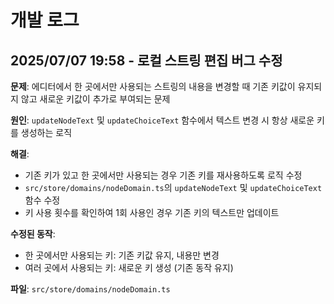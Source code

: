 # 개발 로그

## 2025/07/07 19:58 - 로컬 스트링 편집 버그 수정

**문제**: 에디터에서 한 곳에서만 사용되는 스트링의 내용을 변경할 때 기존 키값이 유지되지 않고 새로운 키값이 추가로 부여되는 문제

**원인**: `updateNodeText` 및 `updateChoiceText` 함수에서 텍스트 변경 시 항상 새로운 키를 생성하는 로직

**해결**: 
- 기존 키가 있고 한 곳에서만 사용되는 경우 기존 키를 재사용하도록 로직 수정
- `src/store/domains/nodeDomain.ts`의 `updateNodeText` 및 `updateChoiceText` 함수 수정
- 키 사용 횟수를 확인하여 1회 사용인 경우 기존 키의 텍스트만 업데이트

**수정된 동작**:
- 한 곳에서만 사용되는 키: 기존 키값 유지, 내용만 변경
- 여러 곳에서 사용되는 키: 새로운 키 생성 (기존 동작 유지)

**파일**: `src/store/domains/nodeDomain.ts` 